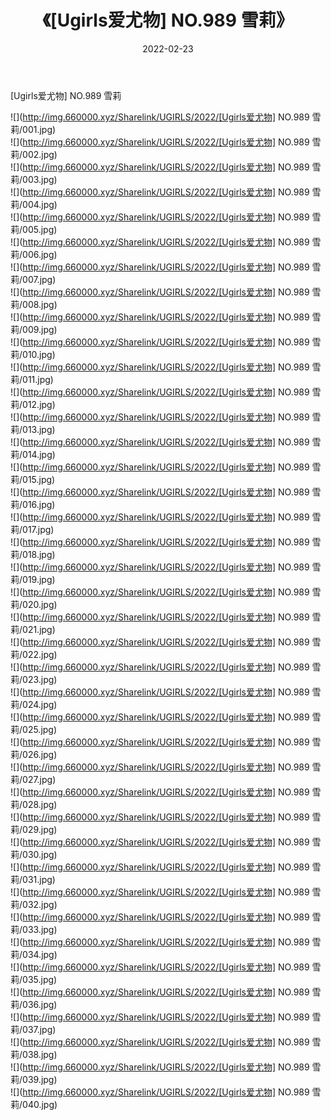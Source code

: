 ﻿---
layout: post
title:  《[Ugirls爱尤物] NO.989 雪莉》
date:   2022-02-23
img: http://img.660000.xyz/Sharelink/UGIRLS/2022/[Ugirls爱尤物] NO.989 雪莉/000.jpg
categories: [美女, 清纯, 唯美]
---

[Ugirls爱尤物] NO.989 雪莉

 ![](http://img.660000.xyz/Sharelink/UGIRLS/2022/[Ugirls爱尤物] NO.989 雪莉/001.jpg) <br>![](http://img.660000.xyz/Sharelink/UGIRLS/2022/[Ugirls爱尤物] NO.989 雪莉/002.jpg) <br>![](http://img.660000.xyz/Sharelink/UGIRLS/2022/[Ugirls爱尤物] NO.989 雪莉/003.jpg) <br>![](http://img.660000.xyz/Sharelink/UGIRLS/2022/[Ugirls爱尤物] NO.989 雪莉/004.jpg) <br>![](http://img.660000.xyz/Sharelink/UGIRLS/2022/[Ugirls爱尤物] NO.989 雪莉/005.jpg) <br>![](http://img.660000.xyz/Sharelink/UGIRLS/2022/[Ugirls爱尤物] NO.989 雪莉/006.jpg) <br>![](http://img.660000.xyz/Sharelink/UGIRLS/2022/[Ugirls爱尤物] NO.989 雪莉/007.jpg) <br>![](http://img.660000.xyz/Sharelink/UGIRLS/2022/[Ugirls爱尤物] NO.989 雪莉/008.jpg) <br>![](http://img.660000.xyz/Sharelink/UGIRLS/2022/[Ugirls爱尤物] NO.989 雪莉/009.jpg) <br>![](http://img.660000.xyz/Sharelink/UGIRLS/2022/[Ugirls爱尤物] NO.989 雪莉/010.jpg) <br>![](http://img.660000.xyz/Sharelink/UGIRLS/2022/[Ugirls爱尤物] NO.989 雪莉/011.jpg) <br>![](http://img.660000.xyz/Sharelink/UGIRLS/2022/[Ugirls爱尤物] NO.989 雪莉/012.jpg) <br>![](http://img.660000.xyz/Sharelink/UGIRLS/2022/[Ugirls爱尤物] NO.989 雪莉/013.jpg) <br>![](http://img.660000.xyz/Sharelink/UGIRLS/2022/[Ugirls爱尤物] NO.989 雪莉/014.jpg) <br>![](http://img.660000.xyz/Sharelink/UGIRLS/2022/[Ugirls爱尤物] NO.989 雪莉/015.jpg) <br>![](http://img.660000.xyz/Sharelink/UGIRLS/2022/[Ugirls爱尤物] NO.989 雪莉/016.jpg) <br>![](http://img.660000.xyz/Sharelink/UGIRLS/2022/[Ugirls爱尤物] NO.989 雪莉/017.jpg) <br>![](http://img.660000.xyz/Sharelink/UGIRLS/2022/[Ugirls爱尤物] NO.989 雪莉/018.jpg) <br>![](http://img.660000.xyz/Sharelink/UGIRLS/2022/[Ugirls爱尤物] NO.989 雪莉/019.jpg) <br>![](http://img.660000.xyz/Sharelink/UGIRLS/2022/[Ugirls爱尤物] NO.989 雪莉/020.jpg) <br>![](http://img.660000.xyz/Sharelink/UGIRLS/2022/[Ugirls爱尤物] NO.989 雪莉/021.jpg) <br>![](http://img.660000.xyz/Sharelink/UGIRLS/2022/[Ugirls爱尤物] NO.989 雪莉/022.jpg) <br>![](http://img.660000.xyz/Sharelink/UGIRLS/2022/[Ugirls爱尤物] NO.989 雪莉/023.jpg) <br>![](http://img.660000.xyz/Sharelink/UGIRLS/2022/[Ugirls爱尤物] NO.989 雪莉/024.jpg) <br>![](http://img.660000.xyz/Sharelink/UGIRLS/2022/[Ugirls爱尤物] NO.989 雪莉/025.jpg) <br>![](http://img.660000.xyz/Sharelink/UGIRLS/2022/[Ugirls爱尤物] NO.989 雪莉/026.jpg) <br>![](http://img.660000.xyz/Sharelink/UGIRLS/2022/[Ugirls爱尤物] NO.989 雪莉/027.jpg) <br>![](http://img.660000.xyz/Sharelink/UGIRLS/2022/[Ugirls爱尤物] NO.989 雪莉/028.jpg) <br>![](http://img.660000.xyz/Sharelink/UGIRLS/2022/[Ugirls爱尤物] NO.989 雪莉/029.jpg) <br>![](http://img.660000.xyz/Sharelink/UGIRLS/2022/[Ugirls爱尤物] NO.989 雪莉/030.jpg) <br>![](http://img.660000.xyz/Sharelink/UGIRLS/2022/[Ugirls爱尤物] NO.989 雪莉/031.jpg) <br>![](http://img.660000.xyz/Sharelink/UGIRLS/2022/[Ugirls爱尤物] NO.989 雪莉/032.jpg) <br>![](http://img.660000.xyz/Sharelink/UGIRLS/2022/[Ugirls爱尤物] NO.989 雪莉/033.jpg) <br>![](http://img.660000.xyz/Sharelink/UGIRLS/2022/[Ugirls爱尤物] NO.989 雪莉/034.jpg) <br>![](http://img.660000.xyz/Sharelink/UGIRLS/2022/[Ugirls爱尤物] NO.989 雪莉/035.jpg) <br>![](http://img.660000.xyz/Sharelink/UGIRLS/2022/[Ugirls爱尤物] NO.989 雪莉/036.jpg) <br>![](http://img.660000.xyz/Sharelink/UGIRLS/2022/[Ugirls爱尤物] NO.989 雪莉/037.jpg) <br>![](http://img.660000.xyz/Sharelink/UGIRLS/2022/[Ugirls爱尤物] NO.989 雪莉/038.jpg) <br>![](http://img.660000.xyz/Sharelink/UGIRLS/2022/[Ugirls爱尤物] NO.989 雪莉/039.jpg) <br>![](http://img.660000.xyz/Sharelink/UGIRLS/2022/[Ugirls爱尤物] NO.989 雪莉/040.jpg) <br>